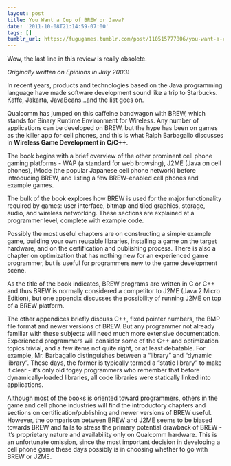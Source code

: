 ```yaml
---
layout: post
title: You Want a Cup of BREW or Java?
date: '2011-10-08T21:14:59-07:00'
tags: []
tumblr_url: https://fugugames.tumblr.com/post/110515777806/you-want-a-cup-of-brew-or-java
---
```

Wow, the last line in this review is really obsolete.

_Originally written on Epinions in July 2003:_

In recent years, products and technologies based on the Java programming language have made software development sound like a trip to Starbucks. Kaffe, Jakarta, JavaBeans…and the list goes on.

Qualcomm has jumped on this caffeine bandwagon with BREW, which stands for Binary Runtime Environment for Wireless. Any number of applications can be developed on BREW, but the hype has been on games as the killer app for cell phones, and this is what Ralph Barbagallo discusses in **Wireless Game Development in C/C++**.

The book begins with a brief overview of the other prominent cell phone gaming platforms - WAP (a standard for web browsing), J2ME (Java on cell phones), iMode (the popular Japanese cell phone network) before introducing BREW, and listing a few BREW-enabled cell phones and example games.

The bulk of the book explores how BREW is used for the major functionality required by games: user interface, bitmap and tiled graphics, storage, audio, and wireless networking. These sections are explained at a programmer level, complete with example code.

Possibly the most useful chapters are on constructing a simple example game, building your own reusable libraries, installing a game on the target hardware, and on the certification and publishing process. There is also a chapter on optimization that has nothing new for an experienced game programmer, but is useful for programmers new to the game development scene.

As the title of the book indicates, BREW programs are written in C or C++ and thus BREW is normally considered a competitor to J2ME (Java 2 Micro Edition), but one appendix discusses the possibility of running J2ME on top of a BREW platform.

The other appendices briefly discuss C++, fixed pointer numbers, the BMP file format and newer versions of BREW. But any programmer not already familiar with these subjects will need much more extensive documentation. Experienced programmers will consider some of the C++ and optimization topics trivial, and a few items not quite right, or at least debatable. For example, Mr. Barbagallo distinguishes between a “library” and “dynamic library”. These days, the former is typically termed a “static library” to make it clear - it’s only old fogey programmers who remember that before dynamically-loaded libraries, all code libraries were statically linked into applications.

Although most of the books is oriented toward programmers, others in the game and cell phone industries will find the introductory chapters and sections on certification/publishing and newer versions of BREW useful. However, the comparison between BREW and J2ME seems to be biased towards BREW and fails to stress the primary potential drawback of BREW - it’s proprietary nature and availability only on Qualcomm hardware. This is an unfortunate omission, since the most important decision in developing a cell phone game these days possibly is in choosing whether to go with BREW or J2ME.

